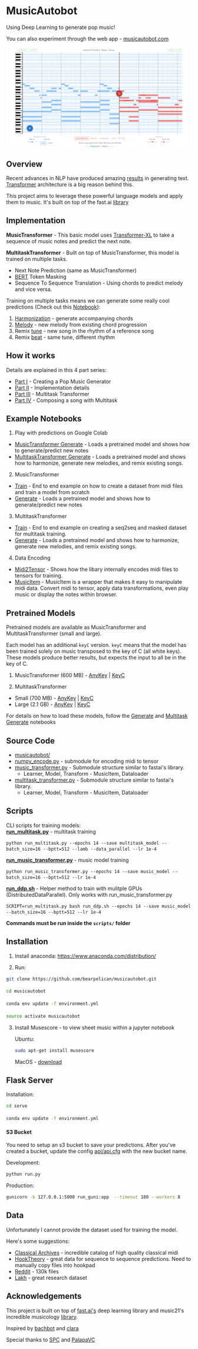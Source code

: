 # MusicAutobot

Using Deep Learning to generate pop music! 

You can also experiment through the web app - [musicautobot.com](http://musicautobot.com)

![Screenshot](images/musicautobot_screenshot.png)

## Overview

Recent advances in NLP have produced amazing [results](https://transformer.huggingface.co/) in generating text. 
[Transformer](http://jalammar.github.io/illustrated-transformer/) architecture is a big reason behind this.

This project aims to leverage these powerful language models and apply them to music. It's built on top of the fast.ai [library](https://github.com/fastai/fastai)

## Implementation

**MusicTransformer** - This basic model uses [Transformer-XL](https://github.com/kimiyoung/transformer-xl) to take a sequence of music notes and predict the next note.  

**MultitaskTransformer** - Built on top of MusicTransformer, this model is trained on multiple tasks.
 * Next Note Prediction (same as MusicTransformer)
 * [BERT](https://github.com/google-research/bert) Token Masking
 * Sequence To Sequence Translation - Using chords to predict melody and vice versa.

Training on multiple tasks means we can generate some really cool predictions (Check out this [Notebook](notebooks/multitask_transformer/Generate.ipynb)):
1. [Harmonization](http://musicautobot.com/#/predict/2b4f5e6613f366bad7b4f39c61be32b9) - generate accompanying chords
2. [Melody](http://musicautobot.com/#/predict/3087b73963aaa2bae62424808a251628) - new melody from existing chord progression
3. Remix [tune](http://musicautobot.com/#/predict/1bbfcb942133414a5664a35a7e7b5612) - new song in the rhythm of a reference song
4. Remix [beat](http://musicautobot.com/#/predict/71d7ff59f67fffa98614c841101e1b6b) - same tune, different rhythm


## How it works

Details are explained in this 4 part series:
* [Part I](https://towardsdatascience.com/creating-a-pop-music-generator-with-the-transformer-5867511b382a) - Creating a Pop Music Generator
* [Part II](https://towardsdatascience.com/practical-tips-for-training-a-music-model-755c62560ec2) - Implementation details
* [Part III](https://towardsdatascience.com/a-multitask-music-model-with-bert-transformer-xl-and-seq2seq-3d80bd2ea08e) - Multitask Transformer
* [Part IV](https://towardsdatascience.com/how-to-remix-the-chainsmokers-with-a-music-bot-6b920359248c) - Composing a song with Multitask


## Example Notebooks

1. Play with predictions on Google Colab
 * [MusicTransformer Generate](https://colab.research.google.com/github/bearpelican/musicautobot/blob/master/notebooks/music_transformer/Generate_colab.ipynb) - Loads a pretrained model and shows how to generate/predict new notes
 * [MultitaskTransformer Generate](https://colab.research.google.com/github/bearpelican/musicautobot/blob/master/notebooks/multitask_transformer/Generate_colab.ipynb) - Loads a pretrained model and shows how to harmonize, generate new melodies, and remix existing songs.

2. MusicTransformer
 * [Train](notebooks/music_transformer/Train.ipynb) - End to end example on how to create a dataset from midi files and train a model from scratch
 * [Generate](notebooks/music_tranformer/Generate.ipynb) - Loads a pretrained model and shows how to generate/predict new notes
 
3. MultitaskTransformer
 * [Train](notebooks/multitask_transformer/Train.ipynb) - End to end example on creating a seq2seq and masked dataset for multitask training.
 * [Generate](notebooks/multitask_tranformer/Generate.ipynb) - Loads a pretrained model and shows how to harmonize, generate new melodies, and remix existing songs.
 
4. Data Encoding
 * [Midi2Tensor](notebooks/data_encoding/Midi2Tensor.ipynb) - Shows how the libary internally encodes midi files to tensors for training.
 * [MusicItem](notebooks/data_encoding/MusicItem-Transforms.ipynb) - MusicItem is a wrapper that makes it easy to manipulate midi data. Convert midi to tensor, apply data transformations, even play music or display the notes within browser.

## Pretrained Models

Pretrained models are available as MusicTransformer and MultitaskTransformer (small and large).

Each model has an additional `keyC` version. `keyC` means that the model has been trained solely on music transposed to the key of C (all white keys). These models produce better results, but expects the input to all be in the key of C.

1. MusicTransformer (600 MB) - [AnyKey](https://ashaw-midi-web-server.s3-us-west-2.amazonaws.com/pretrained/MusicTransformer.pth) | [KeyC](https://ashaw-midi-web-server.s3-us-west-2.amazonaws.com/pretrained/MusicTransformerKeyC.pth)

2. MultitaskTransformer
 * Small (700 MB) - [AnyKey](https://ashaw-midi-web-server.s3-us-west-2.amazonaws.com/pretrained/MultitaskSmall.pth) | [KeyC](https://ashaw-midi-web-server.s3-us-west-2.amazonaws.com/pretrained/MultitaskSmallKeyC.pth)
 * Large (2.1 GB) - [AnyKey](https://ashaw-midi-web-server.s3-us-west-2.amazonaws.com/pretrained/MultitaskLarge.pth) | [KeyC](https://ashaw-midi-web-server.s3-us-west-2.amazonaws.com/pretrained/MultitaskLargeKeyC.pth)

For details on how to load these models, follow the [Generate](notebooks/music_tranformer/Generate.ipynb) and [Multitask Generate](notebooks/multitask_tranformer/Generate.ipynb) notebooks

## Source Code

* [musicautobot/](musicautobot)
 * [numpy_encode.py](musicautobot/numpy_encode.py) - submodule for encoding midi to tensor
 * [music_transformer.py](musicautobot/music_transformer) - Submodule structure similar to fastai's library.
   * Learner, Model, Transform - MusicItem, Dataloader
 * [multitask_transformer.py](musicautobot/multitask_transformer) - Submodule structure similar to fastai's library.
   * Learner, Model, Transform - MusicItem, Dataloader

## Scripts

CLI scripts for training models:  
**[run_multitask.py](scripts/run_multitask.py)** - multitask training
```
python run_multitask.py --epochs 14 --save multitask_model --batch_size=16 --bptt=512 --lamb --data_parallel --lr 1e-4
```
**[run_music_transformer.py](scripts/run_music_transformer.py)** - music model training
```
python run_music_transformer.py --epochs 14 --save music_model --batch_size=16 --bptt=512 --lr 1e-4
```
**[run_ddp.sh](scripts/run_ddp.sh)** - Helper method to train with mulitple GPUs (DistributedDataParallel). Only works with run_music_transformer.py  
```
SCRIPT=run_multitask.py bash run_ddp.sh --epochs 14 --save music_model --batch_size=16 --bptt=512 --lr 1e-4
```

**Commands must be run inside the `scripts/` folder**

## Installation

1. Install anaconda: https://www.anaconda.com/distribution/  


2. Run:  

```bash
git clone https://github.com/bearpelican/musicautobot.git

cd musicautobot

conda env update -f environment.yml

source activate musicautobot
```

3. Install Musescore - to view sheet music within a jupyter notebook  

    Ubuntu:  
    ```bash
    sudo apt-get install musescore
    ```
    
    MacOS - [download](https://musescore.org/en/download)

## Flask Server

Installation:  
```bash
cd serve

conda env update -f environment.yml
```

#### S3 Bucket
You need to setup an s3 bucket to save your predictions.
After you've created a bucket, update the config [api/api.cfg](api/api.cfg) with the new bucket name.

Development:
```bash
python run.py
```

Production:
```bash
gunicorn -b 127.0.0.1:5000 run_guni:app  --timeout 180 --workers 8
```

## Data

Unfortunately I cannot provide the dataset used for training the model.

Here's some suggestions:

* [Classical Archives](https://www.classicalarchives.com/) - incredible catalog of high quality classical midi
* [HookTheory](https://www.hooktheory.com/) - great data for sequence to sequence predictions. Need to manually copy files into hookpad 
* [Reddit](https://www.reddit.com/r/datasets/comments/3akhxy/the_largest_midi_collection_on_the_internet/) - 130k files
* [Lakh](https://colinraffel.com/projects/lmd/) - great research dataset


## Acknowledgements

This project is built on top of [fast.ai's](https://github.com/fastai/fastai) deep learning library and music21's incredible musicology [library](https://web.mit.edu/music21/).

Inspired by [bachbot](https://github.com/feynmanliang/bachbot) and [clara](http://christinemcleavey.com/clara-a-neural-net-music-generator/)

Special thanks to [SPC](https://southparkcommons.com) and [PalapaVC](https://www.palapavc.com/)

